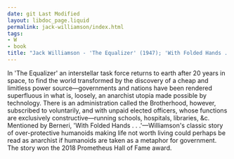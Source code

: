 ```yaml
---
date: git Last Modified
layout: libdoc_page.liquid
permalink: jack-williamson/index.html
tags:
- W
- book
title: "Jack Williamson - 'The Equalizer' (1947); 'With Folded Hands . . .'"
---
```


In 'The Equalizer' an interstellar task force returns to earth after 20 years in space, to find the world transformed by the discovery of a cheap and limitless power source—governments and nations have been rendered superfluous in what is, loosely, an anarchist utopia made possible by technology. There is an administration called the Brotherhood, however, subscribed to voluntarily, and with unpaid elected officers, whose functions are exclusively constructive—running schools, hospitals, libraries, &c.
 
Mentioned by Berneri, 'With Folded Hands . .  .'—Williamson's classic story of over-protective humanoids making life not worth  living could perhaps be read as anarchist if humanoids are taken as a  metaphor for government. The story won the 2018 Prometheus Hall of Fame award.